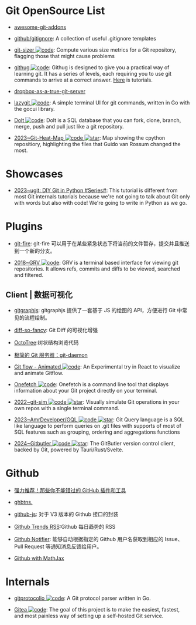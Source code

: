 # Git OpenSource List

- [awesome-git-addons](https://github.com/stevemao/awesome-git-addons#git-deploy)

- [github/gitignore](https://github.com/github/gitignore): A collection of useful .gitignore templates

- [git-sizer ![code](https://ng-tech.icu/assets/code.svg)](https://github.com/github/git-sizer/): Compute various size metrics for a Git repository, flagging those that might cause problems

- [githug ![code](https://ng-tech.icu/assets/code.svg)](https://github.com/Gazler/githug): Githug is designed to give you a practical way of learning git. It has a series of levels, each requiring you to use git commands to arrive at a correct answer. [Here](https://codingstyle.cn/topics/51) is tutorials.

- [dropbox-as-a-true-git-server](http://www.anishathalye.com/2016/04/25/dropbox-as-a-true-git-server/)

- [lazygit ![code](https://ng-tech.icu/assets/code.svg)](https://github.com/jesseduffield/lazygit): A simple terminal UI for git commands, written in Go with the gocui library.

- [Dolt ![code](https://ng-tech.icu/assets/code.svg)](https://github.com/dolthub/dolt): Dolt is a SQL database that you can fork, clone, branch, merge, push and pull just like a git repository.

- [2023~Git-Heat-Map ![code](https://ng-tech.icu/assets/code.svg) ![star](https://img.shields.io/github/stars/jmforsythe/Git-Heat-Map)](https://github.com/jmforsythe/Git-Heat-Map): Map showing the cpython repositiory, highlighting the files that Guido van Rossum changed the most.

# Showcases

- [2023~ugit: DIY Git in Python #Series#](https://www.leshenko.net/p/ugit/#): This tutorial is different from most Git internals tutorials because we're not going to talk about Git only with words but also with code! We're going to write in Python as we go.

# Plugins

- [git-fire](https://github.com/qw3rtman/git-fire): git-fire 可以用于在某些紧急状态下将当前的文件暂存，提交并且推送到一个新的分支。

- [2018~GRV ![code](https://ng-tech.icu/assets/code.svg)](https://github.com/rgburke/grv): GRV is a terminal based interface for viewing git repositories. It allows refs, commits and diffs to be viewed, searched and filtered.

## Client | 数据可视化

- [gitgraphjs](http://gitgraphjs.com/#): gitgraphjs 提供了一套基于 JS 的绘图的 API，方便进行 Git 中常见的流程绘制。

- [diff-so-fancy](https://github.com/so-fancy/diff-so-fancy): Git Diff 的可视化增强

- [OctoTree](https://github.com/buunguyen/octotree):树状结构浏览代码

- [极简的 Git 服务器：git-daemon](http://harttle.com/2016/06/20/git-daemon.html)

- [Git flow - Animated ![code](https://ng-tech.icu/assets/code.svg)](https://github.com/vraa/gitflowanimated): An Experimental try in React to visualize and animate Gitflow.

- [Onefetch ![code](https://ng-tech.icu/assets/code.svg)](https://github.com/o2sh/onefetch): Onefetch is a command line tool that displays information about your Git project directly on your terminal.

- [2022~git-sim ![code](https://ng-tech.icu/assets/code.svg) ![star](https://img.shields.io/github/stars/initialcommit-com/git-sim)](https://github.com/initialcommit-com/git-sim): Visually simulate Git operations in your own repos with a single terminal command.

- [2023~AmrDeveloper/GQL ![code](https://ng-tech.icu/assets/code.svg) ![star](https://img.shields.io/github/stars/AmrDeveloper/GQL)](https://github.com/AmrDeveloper/GQL): Git Query language is a SQL like language to perform queries on .git files with supports of most of SQL features such as grouping, ordering and aggregations functions

- [2024~Gitbutler ![code](https://ng-tech.icu/assets/code.svg) ![star](https://img.shields.io/github/stars/gitbutlerapp/gitbutler)](https://github.com/gitbutlerapp/gitbutler): The GitButler version control client, backed by Git, powered by Tauri/Rust/Svelte.

# Github

- [强力推荐！那些你不能错过的 GitHub 插件和工具](https://juejin.im/post/59ade28051882538fd72fa2c)

- [ghbtns.](https://ghbtns.com/#star)

- [github-js](https://github.com/akshaykumar6/github-js): 对于 V3 版本的 Github 接口的封装

- [Github Trends RSS](http://github-trends.ryotarai.info/):Github 每日趋势的 RSS

- [Github Notifier](https://parg.co/bDV): 能够自动根据指定的 Github 用户名获取到相应的 Issue、Pull Request 等通知消息反馈给用户。

- [Github with MathJax](https://parg.co/bDa)

# Internals

- [gitprotocolio ![code](https://ng-tech.icu/assets/code.svg)](https://github.com/google/gitprotocolio): A Git protocol parser written in Go.

- [Gitea ![code](https://ng-tech.icu/assets/code.svg)](https://github.com/go-gitea/gitea): The goal of this project is to make the easiest, fastest, and most painless way of setting up a self-hosted Git service.
